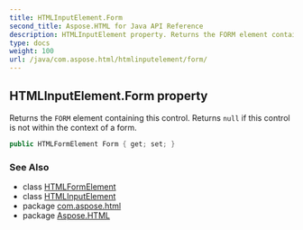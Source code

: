 ```yaml
---
title: HTMLInputElement.Form
second_title: Aspose.HTML for Java API Reference
description: HTMLInputElement property. Returns the FORM element containing this control. Returns null if this control is not within the context of a form
type: docs
weight: 100
url: /java/com.aspose.html/htmlinputelement/form/
---
```

## HTMLInputElement.Form property

Returns the `FORM` element containing this control. Returns `null` if this control is not within the context of a form.

```java
public HTMLFormElement Form { get; set; }
```

### See Also

* class [HTMLFormElement](../../htmlformelement/)
* class [HTMLInputElement](../)
* package [com.aspose.html](../../htmlinputelement/)
* package [Aspose.HTML](../../../)
